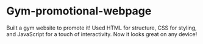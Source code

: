 # Gym-promotional-webpage
Built a gym website to promote it!  Used HTML for structure, CSS for styling, and JavaScript for a touch of interactivity. Now it looks great on any device! 
